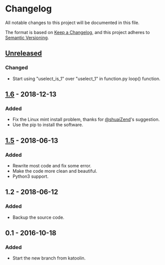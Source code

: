 # Changelog
All notable changes to this project will be documented in this file.

The format is based on [Keep a Changelog](https://keepachangelog.com/en/1.0.0/),
and this project adheres to [Semantic Versioning](https://semver.org/spec/v2.0.0.html).

## [Unreleased]
### Changed
- Start using "uselect_is_1" over "uselect_1" in function.py loop() function.

## [1.6] - 2018-12-13
### Added
- Fix the Linux mint install problem, thanks for [@shuaiZend](https://github.com/shuaiZend)'s suggestion.
- Use the pip to install the software.

## [1.5] - 2018-06-13
### Added
- Rewrite most code and fix some error.
- Make the code more clean and beautiful.
- Python3 support.

## 1.2 - 2018-06-12
### Added
- Backup the source code.

## 0.1 - 2016-10-18
### Added
- Start the new branch from katoolin.

[Unreleased]: https://github.com/rikonaka/katoolin4china/compare/v1.6...HEAD
[1.6]: https://github.com/rikonaka/katoolin4china/compare/v1.5...v1.6
[1.5]: https://github.com/rikonaka/katoolin4china/compare/v1.2...v1.5